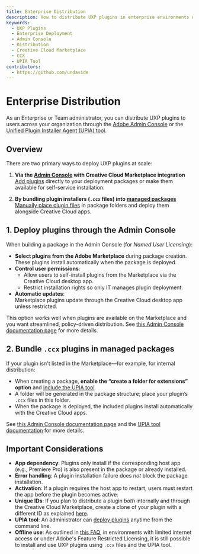 ```yaml
---
title: Enterprise Distribution
description: How to distribute UXP plugins in enterprise environments using the Admin Console
keywords:
  - UXP Plugins
  - Enterprise Deployment
  - Admin Console
  - Distribution
  - Creative Cloud Marketplace
  - CCX
  - UPIA Tool
contributors:
  - https://github.com/undavide
---
```


# Enterprise Distribution

As an Enterprise or Team administrator, you can distribute UXP plugins to users across your organization through the [Adobe Admin Console](https://adminconsole.adobe.com/) or the [Unified Plugin Installer Agent (UPIA) tool](https://helpx.adobe.com/creative-cloud/apps/integration-with-other-apps/manage-plugins/install-plugins-using-upia-tool.html).

## Overview

There are two primary ways to deploy UXP plugins at scale:

1. **Via the [Admin Console](https://adminconsole.adobe.com/) with Creative Cloud Marketplace integration**  
   [Add plugins](https://helpx.adobe.com/enterprise/using/manage-extensions.html#named-user-licenses) directly to your deployment packages or make them available for self-service installation.

2. **By bundling plugin installers (`.ccx` files) into [managed packages](https://helpx.adobe.com/enterprise/using/customize-creative-cloud-app.html#customize)**  
   [Manually place plugin files](https://helpx.adobe.com/enterprise/using/manage-extensions.html#others) in package folders and deploy them alongside Creative Cloud apps.

## 1. Deploy plugins through the Admin Console

When building a package in the Admin Console (for _Named User Licensing_):

- **Select plugins from the Adobe Marketplace** during package creation.  
  These plugins install automatically when the package is deployed.
- **Control user permissions**:
  - Allow users to self-install plugins from the Marketplace via the Creative Cloud desktop app.
  - Restrict installation rights so only IT manages plugin deployment.
- **Automatic updates**:  
  Marketplace plugins update through the Creative Cloud desktop app unless restricted.

This option works well when plugins are available on the Marketplace and you want streamlined, policy-driven distribution. See [this Admin Console documentation page](https://helpx.adobe.com/enterprise/using/manage-extensions.html#named-user-licenses) for more details.

## 2. Bundle `.ccx` plugins in managed packages

If your plugin isn't listed in the Marketplace—for example, for internal distribution:

- When creating a package, **enable the “create a folder for extensions” option** and [include the UPIA tool](https://helpx.adobe.com/enterprise/using/manage-extensions.html#others).
- A folder will be generated in the package structure; place your plugin’s `.ccx` files in this folder.
- When the package is deployed, the included plugins install automatically with the Creative Cloud apps.

See [this Admin Console documentation page](https://helpx.adobe.com/enterprise/using/manage-extensions.html#others) and the [UPIA tool documentation](https://helpx.adobe.com/creative-cloud/apps/integration-with-other-apps/manage-plugins/install-plugins-using-upia-tool.html) for more details.

## Important Considerations

- **App dependency**: Plugins only install if the corresponding host app (e.g., Premiere Pro) is also present in the package or already installed.
- **Error handling**: A plugin installation failure does _not_ block the package installation.
- **Activation**: If a plugin requires the host app to restart, users must restart the app before the plugin becomes active.
- **Unique IDs**: If you plan to distribute a plugin _both_ internally and through the Creative Cloud Marketplace, create a clone of your plugin with a different ID as explained [here](../package/index.md#mind-your-plugins-id).
- **UPIA tool**: An administrator can [deploy plugins](https://helpx.adobe.com/in/creative-cloud/apps/integration-with-other-apps/manage-plugins/install-plugins-using-upia-tool.html) anytime from the command line.
- **Offline use**: As outlined in [this FAQ](https://developer.adobe.com/developer-distribution/creative-cloud/docs/guides/faq#i-work-exclusively-offline-or-in-a-setting-where-access-to-the-internet-is-extremely-limited-can-i-use-scripts-plugins-extensions-or-c-plugins-how-can-i-install-all-of-the-above-without-the-creative-cloud-desktop-app-or-while-offline), in environments with limited internet access or under Adobe's Feature Restricted Licensing, it is still possible to install and use UXP plugins using `.ccx` files and the UPIA tool.
